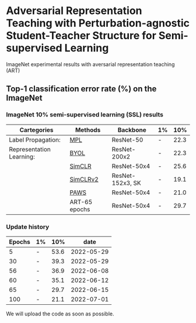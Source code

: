 # Adversarial Representation Teaching with Perturbation-agnostic Student-Teacher Structure for Semi-supervised Learning
ImageNet experimental results with aversarial representation teaching (ART)

## Top-1 classification error rate (%) on the ImageNet
### ImageNet 10% semi-supervised learning (SSL) results
Cartegories | Methods | Backbone | 1% | 10%
|---|---|---|---|---|
| Label Propagation: | [MPL](https://arxiv.org/abs/2003.10580) | ResNet-50 | - |22.3
| Representation Learning: | [BYOL](https://arxiv.org/abs/2006.07733) | ResNet-200x2 | - | 22.3
| | [SimCLR](https://arxiv.org/abs/2002.05709) | ResNet-50x4 | - | 25.6
| | [SimCLRv2](https://arxiv.org/abs/2006.10029) | ResNet-152x3, SK | - | 19.1
| | [PAWS](https://arxiv.org/abs/2104.13963) | ResNet-50x4 | - | 21.0
| | ART-65 epochs | ResNet-50x4 | - | 29.7

### Update history
Epochs | 1%  | 10% | date
---|---|---|---|
5     | -   | 53.6 | 2022-05-29
30    | -   | 39.3 | 2022-05-29
56    | -   | 36.9 | 2022-06-08
60    | -   | 35.1 | 2022-06-12
65    | -   | 29.7 | 2022-06-15
100   | -   | 21.1 | 2022-07-01
We will upload the code as soon as possible.
